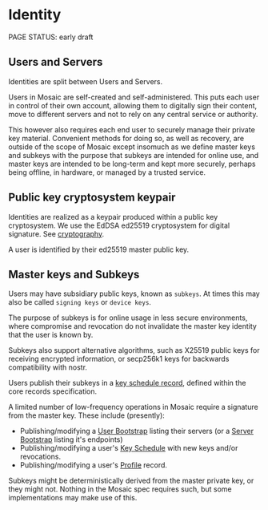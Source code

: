# Identity

<status>PAGE STATUS: early draft</status>

## Users and Servers

Identities are split between Users and Servers.

Users in Mosaic are self-created and self-administered. This puts each user in
control of their own account, allowing them to digitally sign their content,
move to different servers and not to rely on any central service or authority.

This however also requires each end user to securely manage their private key
material. Convenient methods for doing so, as well as recovery, are outside of
the scope of Mosaic except insomuch as we define master keys and subkeys with
the purpose that subkeys are intended for online use, and master keys are
intended to be long-term and kept more securely, perhaps being offline, in
hardware, or managed by a trusted service.

## Public key cryptosystem keypair

Identities are realized as a keypair produced within a public key cryptosystem.
We use the EdDSA ed25519 cryptosystem for digital signature.
See [cryptography](cryptography.md).

A user is identified by their ed25519 master public key.

## Master keys and Subkeys

Users may have subsidiary public keys, known as `subkeys`. At times this may
also be called `signing keys` or `device keys`.

The purpose of subkeys is for online usage in less secure environments, where
compromise and revocation do not invalidate the master key identity that the
user is known by.

Subkeys also support alternative algorithms, such as X25519 public keys for
receiving encrypted information, or secp256k1 keys for backwards compatibility
with nostr.

Users publish their subkeys in a [key schedule record](keyschedule.md), defined
within the core records specification.

A limited number of low-frequency operations in Mosaic require a signature from
the master key. These include (presently):

* Publishing/modifying a [User Bootstrap](bootstrap.md) listing their servers (or
  a [Server Bootstrap](bootstrap.md) listing it's endpoints)
* Publishing/modifying a user's [Key Schedule](keyschedule.md) with new keys and/or revocations.
* Publishing/modifying a user's [Profile](profile.md) record.

Subkeys might be deterministically derived from the master private key, or they
might not. Nothing in the Mosaic spec requires such, but some implementations
may make use of this.
